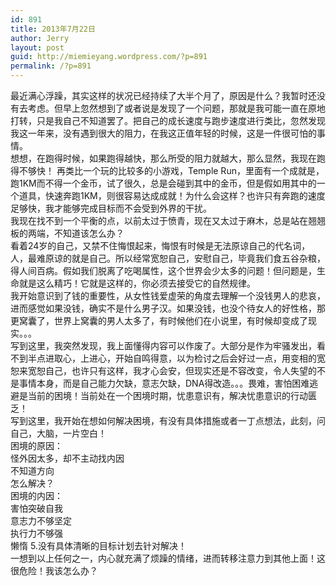 ```yaml
---
id: 891
title: 2013年7月22日
author: Jerry
layout: post
guid: http://miemieyang.wordpress.com/?p=891
permalink: /?p=891
---
```

最近满心浮躁，其实这样的状况已经持续了大半个月了，原因是什么？我暂时还没有去考虑。但早上忽然想到了或者说是发现了一个问题，那就是我可能一直在原地打转，只是我自己不知道罢了。把自己的成长速度与跑步速度进行类比，忽然发现我这一年来，没有遇到很大的阻力，在我这正值年轻的时候，这是一件很可怕的事情。  
想想，在跑得时候，如果跑得越快，那么所受的阻力就越大，那么显然，我现在跑得不够快！ 再类比一个玩的比较多的小游戏，Temple Run，里面有一个成就是，跑1KM而不得一个金币，试了很久，总是会碰到其中的金币，但是假如用其中的一个道具，快速奔跑1KM，则很容易达成成就！为什么会这样？也许只有奔跑的速度足够快，我才能够完成目标而不会受到外界的干扰。  
我现在找不到一个平衡的点，以前太过于愤青，现在又太过于麻木，总是站在翘翘板的两端，不知道该怎么办？  
看着24岁的自己，又禁不住悔恨起来，悔恨有时候是无法原谅自己的代名词，人，最难原谅的就是自己。所以经常宽恕自己，安慰自己，毕竟我们食五谷杂粮，得人间百病。假如我们脱离了吃喝属性，这个世界会少太多的问题！但问题是，生命就是这么精巧！它就是这样的，你必须去接受它的自然规律。  
我开始意识到了钱的重要性，从女性钱爱虚荣的角度去理解一个没钱男人的悲哀，进而感觉如果没钱，确实不是什么男子汉。如果没钱，也没个待女人的好性格，那更窝囊了，世界上窝囊的男人太多了，有时候他们在小说里，有时候却变成了现实。。。  
写到这里，我突然发现，我上面懂得内容可以作废了。大部分是作为牢骚发出，看不到半点进取心，上进心，开始自鸣得意，以为检讨之后会好过一点，用变相的宽恕来宽恕自己，也许只有这样，我才心会安，但现实还是不容改变，令人失望的不是事情本身，而是自己能力欠缺，意志欠缺，DNA得改造。。。畏难，害怕困难逃避是当前的困境！当前处在一个困境时期，忧患意识有，解决忧患意识的行动匮乏！  
写到这里，我开始在想如何解决困境，有没有具体措施或者一丁点想法，此刻，问自己，大脑，一片空白！  
困境的原因：  
怪外因太多，却不主动找内因  
不知道方向  
怎么解决？  
困境的内因：  
害怕突破自我  
意志力不够坚定  
执行力不够强  
懒惰 5.没有具体清晰的目标计划去针对解决！  
一想到以上任何之一，内心就充满了烦躁的情绪，进而转移注意力到其他上面！这很危险！我该怎么办？
